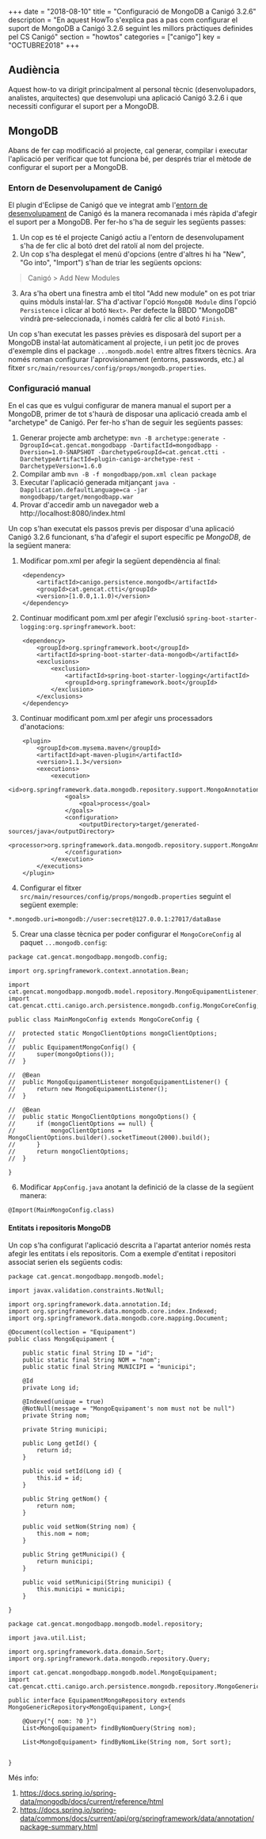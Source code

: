 +++
date = "2018-08-10"
title = "Configuració de MongoDB a Canigó 3.2.6"
description = "En aquest HowTo s'explica pas a pas com configurar el suport de MongoDB a Canigó 3.2.6 seguint les millors pràctiques definides pel CS Canigó"
section = "howtos"
categories = ["canigo"]
key = "OCTUBRE2018"
+++

## Audiència

Aquest how-to va dirigit principalment al personal tècnic (desenvolupadors, analistes, arquitectes) que desenvolupi una aplicació Canigó 3.2.6 i que necessiti configurar el suport per a MongoDB.

## MongoDB

Abans de fer cap modificació al projecte, cal generar, compilar i executar l'aplicació per verificar que tot funciona bé, per després triar el mètode de configurar el suport per a MongoDB.

### Entorn de Desenvolupament de Canigó

El plugin d'Eclipse de Canigó que ve integrat amb l'[entorn de desenvolupament](/canigo/entorn-desenvolupament/) de Canigó és la manera recomanada i més ràpida d'afegir el suport per a MongoDB. Per fer-ho s'ha de seguir les següents passes:

1. Un cop es té el projecte Canigó actiu a l'entorn de desenvolupament s'ha de fer clic al botó dret del ratolí al nom del projecte.
2. Un cop s'ha desplegat el menú d'opcions (entre d'altres hi ha "New", "Go into", "Import") s'han de triar les següents opcions:
> Canigó > Add New Modules
3. Ara s'ha obert una finestra amb el títol "Add new module" on es pot triar quins mòduls instal·lar. S'ha d'activar l'opció `MongoDB Module` dins l'opció `Persistence` i clicar al botó `Next>`. Per defecte la BBDD "MongoDB" vindrà pre-seleccionada, i només caldrà fer clic al botó `Finish`.

Un cop s'han executat les passes prèvies es disposarà del suport per a MongoDB instal·lat automàticament al projecte, i un petit joc de proves d'exemple dins el package `...mongodb.model` entre altres fitxers tècnics.
Ara només roman configurar l'aprovisionament (entorns, passwords, etc.) al fitxer `src/main/resources/config/props/mongodb.properties`.

### Configuració manual

En el cas que es vulgui configurar de manera manual el suport per a MongoDB, primer de tot s'haurà de disposar una aplicació creada amb el "archetype" de Canigó. Per fer-ho s'han de seguir les següents passes:

1. Generar projecte amb archetype: `mvn -B archetype:generate -DgroupId=cat.gencat.mongodbapp -DartifactId=mongodbapp -Dversion=1.0-SNAPSHOT -DarchetypeGroupId=cat.gencat.ctti -DarchetypeArtifactId=plugin-canigo-archetype-rest -DarchetypeVersion=1.6.0`
2. Compilar amb `mvn -B -f mongodbapp/pom.xml clean package`
3. Executar l'aplicació generada mitjançant `java -Dapplication.defaultLanguage=ca -jar mongodbapp/target/mongodbapp.war`
4. Provar d'accedir amb un navegador web a http://localhost:8080/index.html

Un cop s'han executat els passos previs per disposar d'una aplicació Canigó 3.2.6 funcionant, s'ha d'afegir el suport específic pe *MongoDB*, de la següent manera:

1. Modificar pom.xml per afegir la següent dependència al final:

```
	<dependency>
		<artifactId>canigo.persistence.mongodb</artifactId>
		<groupId>cat.gencat.ctti</groupId>
		<version>[1.0.0,1.1.0)</version>
	</dependency>
```
2. Continuar modificant pom.xml per afegir l'exclusió `spring-boot-starter-logging:org.springframework.boot`:

```
	<dependency>
		<groupId>org.springframework.boot</groupId>
		<artifactId>spring-boot-starter-data-mongodb</artifactId>
		<exclusions>
			<exclusion>
				<artifactId>spring-boot-starter-logging</artifactId>
				<groupId>org.springframework.boot</groupId>
			</exclusion>
		</exclusions>
	</dependency>
```

3. Continuar modificant pom.xml per afegir uns processadors d'anotacions:

```
	<plugin>
		<groupId>com.mysema.maven</groupId>
		<artifactId>apt-maven-plugin</artifactId>
		<version>1.1.3</version>
		<executions>
			<execution>
				<id>org.springframework.data.mongodb.repository.support.MongoAnnotationProcessor</id>
				<goals>
					<goal>process</goal>
				</goals>
				<configuration>
					<outputDirectory>target/generated-sources/java</outputDirectory>
					<processor>org.springframework.data.mongodb.repository.support.MongoAnnotationProcessor</processor>
				</configuration>
			</execution>
		</executions>
	</plugin>
```

4. Configurar el fitxer `src/main/resources/config/props/mongodb.properties` seguint el següent exemple:

```
*.mongodb.uri=mongodb://user:secret@127.0.0.1:27017/dataBase
```

5. Crear una classe tècnica per poder configurar el `MongoCoreConfig` al paquet `...mongodb.config`:

```
package cat.gencat.mongodbapp.mongodb.config;

import org.springframework.context.annotation.Bean;

import cat.gencat.mongodbapp.mongodb.model.repository.MongoEquipamentListener;
import cat.gencat.ctti.canigo.arch.persistence.mongodb.config.MongoCoreConfig;

public class MainMongoConfig extends MongoCoreConfig {

//	protected static MongoClientOptions mongoClientOptions;
//
//	public EquipamentMongoConfig() {
//		super(mongoOptions());
//	}

//	@Bean
//	public MongoEquipamentListener mongoEquipamentListener() {
//		return new MongoEquipamentListener();
//	}

//	@Bean
//	public static MongoClientOptions mongoOptions() {
//		if (mongoClientOptions == null) {
//			mongoClientOptions = MongoClientOptions.builder().socketTimeout(2000).build();
//		}
//		return mongoClientOptions;
//	}

}
```

6. Modificar `AppConfig.java` anotant la definició de la classe de la següent manera:
```
@Import(MainMongoConfig.class)
```

#### Entitats i repositoris MongoDB

Un cop s'ha configurat l'aplicació descrita a l'apartat anterior només resta afegir les entitats i els repositoris. Com a exemple d'entitat i repositori associat serien els següents codis:

```
package cat.gencat.mongodbapp.mongodb.model;

import javax.validation.constraints.NotNull;

import org.springframework.data.annotation.Id;
import org.springframework.data.mongodb.core.index.Indexed;
import org.springframework.data.mongodb.core.mapping.Document;

@Document(collection = "Equipament")
public class MongoEquipament {
	
	public static final String ID = "id";
	public static final String NOM = "nom";
	public static final String MUNICIPI = "municipi";

	@Id
	private Long id;

	@Indexed(unique = true)
	@NotNull(message = "MongoEquipament's nom must not be null")
	private String nom;

	private String municipi;

	public Long getId() {
		return id;
	}

	public void setId(Long id) {
		this.id = id;
	}

	public String getNom() {
		return nom;
	}

	public void setNom(String nom) {
		this.nom = nom;
	}

	public String getMunicipi() {
		return municipi;
	}

	public void setMunicipi(String municipi) {
		this.municipi = municipi;
	}

}
```

```
package cat.gencat.mongodbapp.mongodb.model.repository;

import java.util.List;

import org.springframework.data.domain.Sort;
import org.springframework.data.mongodb.repository.Query;

import cat.gencat.mongodbapp.mongodb.model.MongoEquipament;
import cat.gencat.ctti.canigo.arch.persistence.mongodb.repository.MongoGenericRepository;

public interface EquipamentMongoRepository extends MongoGenericRepository<MongoEquipament, Long>{

	@Query("{ nom: ?0 }")
	List<MongoEquipament> findByNomQuery(String nom);

	List<MongoEquipament> findByNomLike(String nom, Sort sort);


}
```

Més info:

1. https://docs.spring.io/spring-data/mongodb/docs/current/reference/html
2. https://docs.spring.io/spring-data/commons/docs/current/api/org/springframework/data/annotation/package-summary.html
